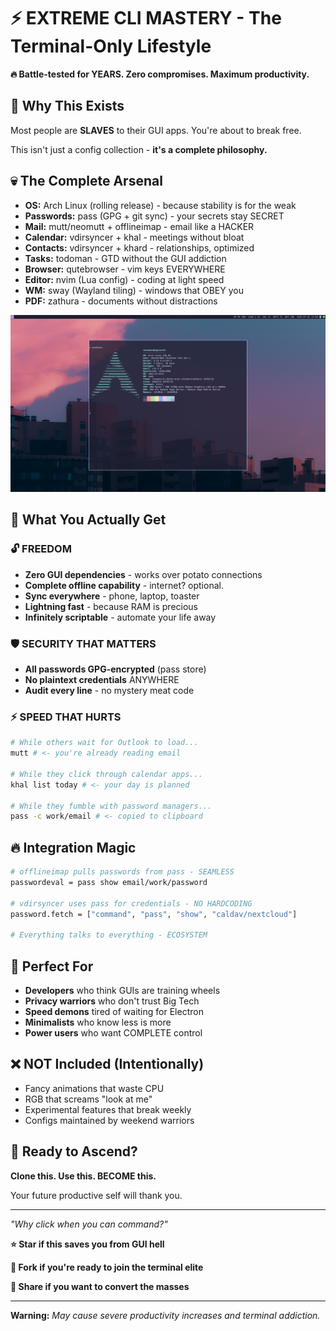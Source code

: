 # ⚡ **EXTREME CLI MASTERY** - The Terminal-Only Lifestyle
**🔥 Battle-tested for YEARS. Zero compromises. Maximum productivity.**

## 🚀 **Why This Exists**
Most people are **SLAVES** to their GUI apps. You're about to break free.

This isn't just a config collection - **it's a complete philosophy.**

## 💀 **The Complete Arsenal**
- **OS:** Arch Linux (rolling release) - because stability is for the weak
- **Passwords:** pass (GPG + git sync) - your secrets stay SECRET
- **Mail:** mutt/neomutt + offlineimap - email like a HACKER
- **Calendar:** vdirsyncer + khal - meetings without bloat
- **Contacts:** vdirsyncer + khard - relationships, optimized
- **Tasks:** todoman - GTD without the GUI addiction
- **Browser:** qutebrowser - vim keys EVERYWHERE
- **Editor:** nvim (Lua config) - coding at light speed
- **WM:** sway (Wayland tiling) - windows that OBEY you
- **PDF:** zathura - documents without distractions

![Desktop Screenshot](screenshot.png)

## 🎯 **What You Actually Get**

### **🔓 FREEDOM**
- **Zero GUI dependencies** - works over potato connections
- **Complete offline capability** - internet? optional.
- **Sync everywhere** - phone, laptop, toaster
- **Lightning fast** - because RAM is precious
- **Infinitely scriptable** - automate your life away

### **🛡️ SECURITY THAT MATTERS**
- **All passwords GPG-encrypted** (pass store)
- **No plaintext credentials** ANYWHERE
- **Audit every line** - no mystery meat code

### **⚡ SPEED THAT HURTS**
```bash
# While others wait for Outlook to load...
mutt # <- you're already reading email

# While they click through calendar apps...
khal list today # <- your day is planned

# While they fumble with password managers...
pass -c work/email # <- copied to clipboard
```

## 🔥 **Integration Magic**
```bash
# offlineimap pulls passwords from pass - SEAMLESS
passwordeval = pass show email/work/password

# vdirsyncer uses pass for credentials - NO HARDCODING
password.fetch = ["command", "pass", "show", "caldav/nextcloud"]

# Everything talks to everything - ECOSYSTEM
```

## 🎯 **Perfect For**
- **Developers** who think GUIs are training wheels
- **Privacy warriors** who don't trust Big Tech
- **Speed demons** tired of waiting for Electron
- **Minimalists** who know less is more
- **Power users** who want COMPLETE control

## ❌ **NOT Included (Intentionally)**
- Fancy animations that waste CPU
- RGB that screams "look at me"
- Experimental features that break weekly
- Configs maintained by weekend warriors

## 🚀 **Ready to Ascend?**

**Clone this. Use this. BECOME this.**

Your future productive self will thank you.

---

*"Why click when you can command?"* 

**⭐ Star if this saves you from GUI hell**

**🍴 Fork if you're ready to join the terminal elite**

**📢 Share if you want to convert the masses**

---
**Warning:** *May cause severe productivity increases and terminal addiction.*
